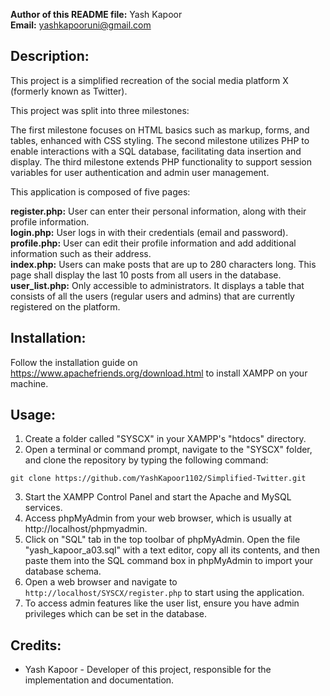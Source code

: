 **Author of this README file:** Yash Kapoor   
**Email:** yashkapooruni@gmail.com

Description:
------------
This project is a simplified recreation of the social media platform X (formerly known as Twitter). 

This project was split into three milestones:

The first milestone focuses on HTML basics such as markup, forms, and tables, enhanced with CSS styling.
The second milestone utilizes PHP to enable interactions with a SQL database, facilitating data insertion
and display. 
The third milestone extends PHP functionality to support session variables for user authentication and admin
user management.

This application is composed of five pages:

**register.php:** User can enter their personal information, along with their profile information.  
**login.php:** User logs in with their credentials (email and password).  
**profile.php:** User can edit their profile information and add additional information such as their address.  
**index.php:** Users can make posts that are up to 280 characters long. This page shall display the last 10 posts from all users in the database.  
**user_list.php:** Only accessible to administrators. It displays a table that consists of all the users (regular users and admins) that are 
currently registered on the platform.

Installation:
-------------
Follow the installation guide on https://www.apachefriends.org/download.html to install XAMPP on your machine.

Usage:
-------
1. Create a folder called "SYSCX" in your XAMPP's "htdocs" directory.
2. Open a terminal or command prompt, navigate to the "SYSCX" folder, and clone the repository by typing the following command:
```
git clone https://github.com/YashKapoor1102/Simplified-Twitter.git
```
3. Start the XAMPP Control Panel and start the Apache and MySQL services.
4. Access phpMyAdmin from your web browser, which is usually at http://localhost/phpmyadmin.
5. Click on "SQL" tab in the top toolbar of phpMyAdmin. Open the file "yash_kapoor_a03.sql"
with a text editor, copy all its contents, and then paste them into the SQL command box in
phpMyAdmin to import your database schema.
6. Open a web browser and navigate to `http://localhost/SYSCX/register.php` to start using the application.
7. To access admin features like the user list, ensure you have admin privileges which can be set in the database.

Credits:
-------
- Yash Kapoor - Developer of this project, responsible for the implementation and documentation.
